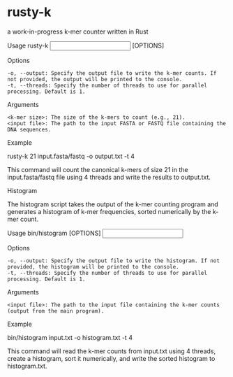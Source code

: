 # rusty-k
a work-in-progress k-mer counter written in Rust

Usage
rusty-k <k-mer size> <input file> [OPTIONS]

Options

    -o, --output: Specify the output file to write the k-mer counts. If not provided, the output will be printed to the console.
    -t, --threads: Specify the number of threads to use for parallel processing. Default is 1.

Arguments

    <k-mer size>: The size of the k-mers to count (e.g., 21).
    <input file>: The path to the input FASTA or FASTQ file containing the DNA sequences.

Example

rusty-k 21 input.fasta/fastq -o output.txt -t 4

This command will count the canonical k-mers of size 21 in the input.fasta/fastq file using 4 threads and write the results to output.txt.

Histogram

The histogram script takes the output of the k-mer counting program and generates a histogram of k-mer frequencies, sorted numerically by the k-mer count.

Usage
bin/histogram [OPTIONS] <input file>

Options

    -o, --output: Specify the output file to write the histogram. If not provided, the histogram will be printed to the console.
    -t, --threads: Specify the number of threads to use for parallel processing. Default is 1.

Arguments

    <input file>: The path to the input file containing the k-mer counts (output from the main program).

Example

bin/histogram input.txt -o histogram.txt -t 4

This command will read the k-mer counts from input.txt using 4 threads, create a histogram, sort it numerically, and write the sorted histogram to histogram.txt.

